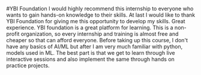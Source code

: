 #YBI Foundation
I would highly recommend this internship to everyone who wants to gain hands-on knowledge to their skills. At last I would like to thank YBI Foundation for giving me this opportunity to develop my skills.
Great experience. YBI foundation is a great platform for learning. This is a non-profit organization, so every internship and training is almost free and cheaper so that can afford everyone. Before taking up this course, I don't have any basics of AI/ML but after I am very much familiar with python, models used in ML. The best part is that we get to learn through live interactive sessions and also implement the same through hands on practice projects.

